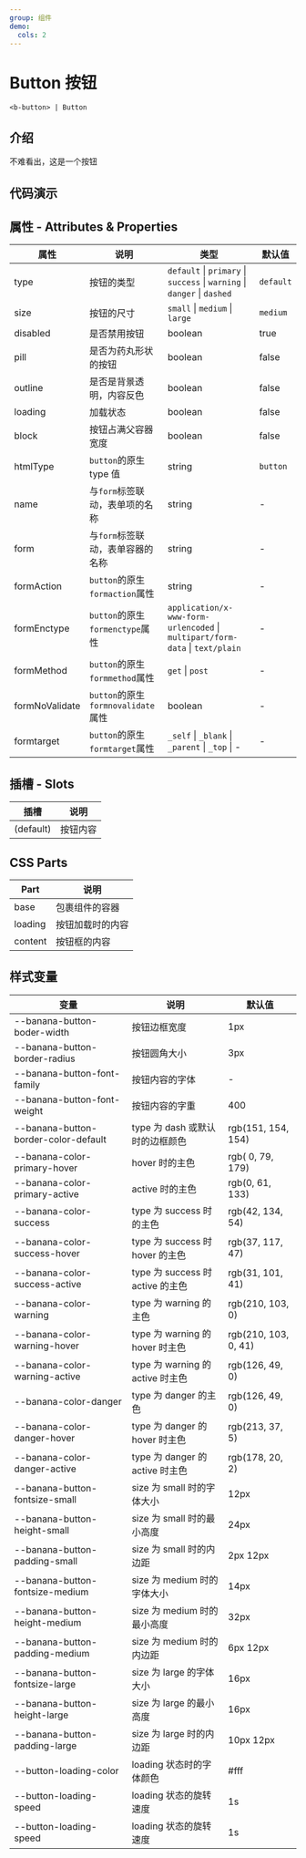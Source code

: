```yaml
---
group: 组件
demo:
  cols: 2
---
```


# Button 按钮

```
<b-button> | Button
```

## 介绍

不难看出，这是一个按钮

## 代码演示

<code src="./demos/demo0.tsx"></code>
<code src="./demos/demo1.tsx"></code>
<code src="./demos/demo2.tsx"></code>
<code src="./demos/demo3.tsx"></code>
<code src="./demos/demo4.tsx"></code>
<code src="./demos/demo5.tsx"></code>
<code src="./demos/demo6.tsx"></code>
<code src="./demos/demo7.tsx"></code>
<code src="./demos/formTest.tsx"></code>

## 属性 - Attributes & Properties

| 属性           | 说明                               | 类型                                                                         | 默认值    |
| -------------- | ---------------------------------- | ---------------------------------------------------------------------------- | --------- |
| type           | 按钮的类型                         | `default` \| `primary` \| `success` \| `warning` \| `danger` \| `dashed`     | `default` |
| size           | 按钮的尺寸                         | `small` \| `medium` \| `large`                                               | `medium`  |
| disabled       | 是否禁用按钮                       | boolean                                                                      | true      |
| pill           | 是否为药丸形状的按钮               | boolean                                                                      | false     |
| outline        | 是否是背景透明，内容反色           | boolean                                                                      | false     |
| loading        | 加载状态                           | boolean                                                                      | false     |
| block          | 按钮占满父容器宽度                 | boolean                                                                      | false     |
| htmlType       | `button`的原生 type 值             | string                                                                       | `button`  |
| name           | 与`form`标签联动，表单项的名称     | string                                                                       | -         |
| form           | 与`form`标签联动，表单容器的名称   | string                                                                       | -         |
| formAction     | `button`的原生`formaction`属性     | string                                                                       | -         |
| formEnctype    | `button`的原生`formenctype`属性    | `application/x-www-form-urlencoded` \| `multipart/form-data` \| `text/plain` | -         |
| formMethod     | `button`的原生`formmethod`属性     | `get` \| `post`                                                              | -         |
| formNoValidate | `button`的原生`formnovalidate`属性 | boolean                                                                      | -         |
| formtarget     | `button`的原生`formtarget`属性     | `_self` \| `_blank` \| `_parent` \| `_top` \| -                              | -         |

## 插槽 - Slots

| 插槽      | 说明     |
| --------- | -------- |
| (default) | 按钮内容 |

## CSS Parts

| Part    | 说明             |
| ------- | ---------------- |
| base    | 包裹组件的容器   |
| loading | 按钮加载时的内容 |
| content | 按钮框的内容     |

## 样式变量

| 变量                                 | 说明                             | 默认值               |
| ------------------------------------ | -------------------------------- | -------------------- |
| --banana-button-boder-width          | 按钮边框宽度                     | 1px                  |
| --banana-button-border-radius        | 按钮圆角大小                     | 3px                  |
| --banana-button-font-family          | 按钮内容的字体                   | -                    |
| --banana-button-font-weight          | 按钮内容的字重                   | 400                  |
| --banana-button-border-color-default | type 为 dash 或默认时的边框颜色  | rgb(151, 154, 154)   |
| --banana-color-primary-hover         | hover 时的主色                   | rgb( 0, 79, 179)     |
| --banana-color-primary-active        | active 时的主色                  | rgb(0, 61, 133)      |
| --banana-color-success               | type 为 success 时的主色         | rgb(42, 134, 54)     |
| --banana-color-success-hover         | type 为 success 时 hover 的主色  | rgb(37, 117, 47)     |
| --banana-color-success-active        | type 为 success 时 active 的主色 | rgb(31, 101, 41)     |
| --banana-color-warning               | type 为 warning 的主色           | rgb(210, 103, 0)     |
| --banana-color-warning-hover         | type 为 warning 的 hover 时主色  | rgb(210, 103, 0, 41) |
| --banana-color-warning-active        | type 为 warning 的 active 时主色 | rgb(126, 49, 0)      |
| --banana-color-danger                | type 为 danger 的主色            | rgb(126, 49, 0)      |
| --banana-color-danger-hover          | type 为 danger 的 hover 时主色   | rgb(213, 37, 5)      |
| --banana-color-danger-active         | type 为 danger 的 active 时主色  | rgb(178, 20, 2)      |
| --banana-button-fontsize-small       | size 为 small 时的字体大小       | 12px                 |
| --banana-button-height-small         | size 为 small 时的最小高度       | 24px                 |
| --banana-button-padding-small        | size 为 small 时的内边距         | 2px 12px             |
| --banana-button-fontsize-medium      | size 为 medium 时的字体大小      | 14px                 |
| --banana-button-height-medium        | size 为 medium 时的最小高度      | 32px                 |
| --banana-button-padding-medium       | size 为 medium 时的内边距        | 6px 12px             |
| --banana-button-fontsize-large       | size 为 large 的字体大小         | 16px                 |
| --banana-button-height-large         | size 为 large 的最小高度         | 16px                 |
| --banana-button-padding-large        | size 为 large 时的内边距         | 10px 12px            |
| --button-loading-color               | loading 状态时的字体颜色         | #fff                 |
| --button-loading-speed               | loading 状态的旋转速度           | 1s                   |
| --button-loading-speed               | loading 状态的旋转速度           | 1s                   |

